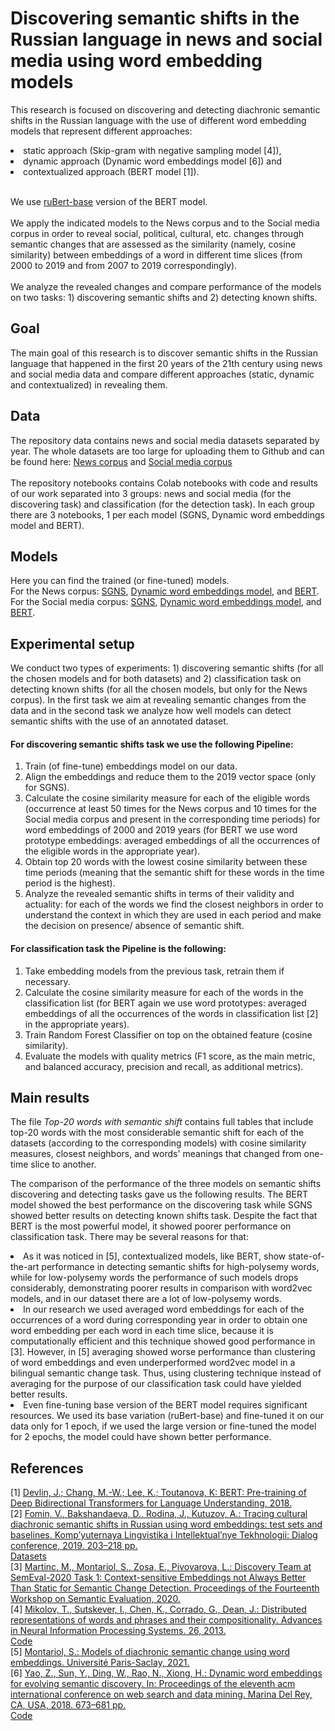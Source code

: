 # Discovering semantic shifts in the Russian language in news and social media using word embedding models

This research is focused on discovering and detecting diachronic semantic shifts in the Russian language with the use of different word embedding models that represent different approaches: 
<l>
  <li>static approach (Skip-gram with negative sampling model [4]),</li>
  <li>dynamic approach (Dynamic word embeddings model [6]) and </li> 
  <li>contextualized approach (BERT model [1]).</li></l> <br>

We use 
[ruBert-base](https://huggingface.co/ai-forever/ruBert-base) version of the BERT model.<br>
<br>
We apply the indicated models to the News corpus and to the Social media corpus in order to reveal social, political, cultural, etc. changes through semantic changes that are assessed as the similarity (namely, cosine similarity) between embeddings of a word in different time slices (from 2000 to 2019 and from 2007 to 2019 correspondingly).<br>
<br>
We analyze the revealed changes and compare performance of the models on two tasks: 1) discovering semantic shifts and 2) detecting known shifts.<br>

## Goal
The main goal of this research is to discover semantic shifts in the Russian language that happened in the first 20 years of the 21th century using news and social media data and compare different approaches (static, dynamic and contextualized) in revealing them.<br>

## Data
The repository data contains news and social media datasets separated by year. The whole datasets are too large for uploading them to Github and can be found here: 
[News corpus](https://drive.google.com/file/d/1_lzshaBJ7Klm_7p1Mysg5uk_ovQB0IF9/view?usp=drive_link) and 
[Social media corpus](https://drive.google.com/file/d/1nMPewEakzH_y80quUGVmRktz0Twcepf1/view?usp=drive_link)<br>
<br>
The repository notebooks contains Colab notebooks with code and results of our work separated into 3 groups: news and social media (for the discovering task) and classification (for the detection task). In each group there are 3 notebooks, 1 per each model (SGNS, Dynamic word embeddings model and BERT). <br>

## Models
Here you can find the trained (or fine-tuned) models.<br>
For the News corpus:
[SGNS](https://drive.google.com/drive/folders/1IZ6GIDcCvmix7dLZRZHQ4SkjxxSPwfbC?usp=sharing),
[Dynamic word embeddings model](https://drive.google.com/drive/folders/1KAkuRNKFN40FE6CIRQlwKp8WLYRY3JwR?usp=sharing), and 
[BERT](https://drive.google.com/drive/folders/1NfuobbC-wFUZmonvmwSZF1F-8tCElQ-L?usp=sharing).<br>
For the Social media corpus:
[SGNS](https://drive.google.com/drive/folders/1IvE7_Met67r2A8oRUB02XNPV_ZeoIch9?usp=sharing),
[Dynamic word embeddings model](https://drive.google.com/drive/folders/1ZGR3B4Dca7USzsg9vFoqHIkQQDuzQBdK?usp=sharing), and 
[BERT](https://drive.google.com/drive/folders/1Xrm2Tz91pCcTfO7z8wz4E4towNXwSkP-?usp=sharing).

## Experimental setup
We conduct two types of experiments: 1) discovering semantic shifts (for all the chosen models and for both datasets) and 2) classification task on detecting known shifts (for all the chosen models, but only for the News corpus). In the first task we aim at revealing semantic changes from the data and in the second task we analyze how well models can detect semantic shifts with the use of an annotated dataset.<br>

#### For discovering semantic shifts task we use the following Pipeline:
<ol>
<li> Train (of fine-tune) embeddings model on our data. </li>
<li> Align the embeddings and reduce them to the 2019 vector space (only for SGNS). </li>
<li> Calculate the cosine similarity measure for each of the eligible words (occurrence at least 50 times for the News corpus and 10 times for the Social media corpus and present in the corresponding time periods) for word embeddings of 2000 and 2019 years (for BERT we use word prototype embeddings: averaged embeddings of all the occurrences of the eligible words in the appropriate year). </li>
<li> Obtain top 20 words with the lowest cosine similarity between these time periods (meaning that the semantic shift for these words in the time period is the highest). </li>
<li> Analyze the revealed semantic shifts in terms of their validity and actuality: for each of the words we find the closest neighbors in order to understand the context in which they are used in each period and make the decision on presence/ absence of semantic shift.</li>
</ol>

#### For classification task the Pipeline is the following: 
<ol>
<li> Take embedding models from the previous task, retrain them if necessary. </li>
<li> Calculate the cosine similarity measure for each of the words in the classification list (for BERT again we use word prototypes: averaged embeddings of all the occurrences of the words in classification list [2] in the appropriate years). </li>
<li> Train Random Forest Classifier on top on the obtained feature (cosine similarity). </li>
<li> Evaluate the models with quality metrics (F1 score, as the main metric, and balanced accuracy, precision and recall, as additional metrics). </li>
</ol>

## Main results
The file <i>Top-20 words with semantic shift</i> contains full tables that include top-20 words with the most considerable semantic shift for each of the datasets (according to the corresponding models) with cosine similarity measures, closest neighbors, and words' meanings that changed from one-time slice to another.

The comparison of the performance of the three models on semantic shifts discovering and detecting tasks gave us the following results. The BERT model showed the best performance on the discovering task while SGNS showed better results on detecting known shifts task. Despite the fact that BERT is the most powerful model, it showed poorer performance on classification task. There may be several reasons for that: 
<l>
<li> As it was noticed in [5], contextualized models, like BERT, show state-of-the-art performance in detecting semantic shifts for high-polysemy words, while for low-polysemy words the performance of such models drops considerably, demonstrating poorer results in comparison with word2vec models, and in our dataset there are a lot of low-polysemy words. </li>
<li> In our research we used averaged word embeddings for each of the occurrences of a word during corresponding year in order to obtain one word embedding per each word in each time slice, because it is computationally efficient and this technique showed good performance in [3]. However, in [5] averaging showed worse performance than clustering of word embeddings and even underperformed word2vec model in a bilingual semantic change task. Thus, using clustering technique instead of averaging for the purpose of our classification task could have yielded better results. </li>
<li> Even fine-tuning base version of the BERT model requires significant resources. We used its base variation (ruBert-base) and fine-tuned it on our data only for 1 epoch, if we used the large version or fine-tuned the model for 2 epochs, the model could have shown better performance. </li>
</l>

## References
[1] [Devlin, J.; Chang, M.-W.; Lee, K.; Toutanova, K: BERT: Pre-training of Deep Bidirectional Transformers for Language Understanding, 2018.](https://arxiv.org/abs/1810.04805) <br>
[2] [Fomin, V., Bakshandaeva, D., Rodina, J., Kutuzov, A.: Tracing cultural diachronic semantic shifts in Russian using word embeddings: test sets and baselines. Komp’yuternaya Lingvistika i Intellektual’nye Tekhnologii: Dialog conference, 2019. 203–218 pp.](https://arxiv.org/abs/1905.06837)<br>
[Datasets](https://github.com/wadimiusz/diachrony_for_russian)<br>
[3] [Martinc, M., Montariol, S., Zosa, E., Pivovarova, L.: Discovery Team at SemEval-2020 Task 1: Context-sensitive Embeddings not Always Better Than Static for Semantic Change Detection. Proceedings of the Fourteenth Workshop on Semantic Evaluation, 2020.](https://paperswithcode.com/paper/discovery-team-at-semeval-2020-task-1-context) <br>
[4] [Mikolov, T., Sutskever, I., Chen, K., Corrado, G., Dean, J.: Distributed representations of words and phrases and their compositionality. Advances in Neural Information Processing Systems. 26, 2013.](https://arxiv.org/abs/1310.4546) <br>
[Code](https://code.google.com/archive/p/word2vec/)<br>
[5] [Montariol, S.: Models of diachronic semantic change using word embeddings. Université Paris-Saclay, 2021.](https://theses.hal.science/tel-03199801/document) <br>
[6] [Yao, Z., Sun, Y., Ding, W., Rao, N., Xiong, H.: Dynamic word embeddings for evolving semantic discovery. In: Proceedings of the eleventh acm international conference on web search and data mining. Marina Del Rey, CA, USA, 2018. 673–681 pp.](https://arxiv.org/abs/1703.00607)<br>
[Code](https://github.com/yifan0sun/DynamicWord2Vec)<br>
